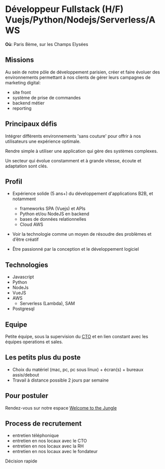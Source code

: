 # Développeur Fullstack (H/F) Vuejs/Python/Nodejs/Serverless/AWS

**Où**: Paris 8ème, sur les Champs Elysées

## Missions

Au sein de notre pôle de développement parisien, créer et faire évoluer des environnements permettant à nos clients de gérer leurs campagnes de marketing digital:

- site front
- système de prise de commandes
- backend métier
- reporting

## Principaux défis

Intégrer différents environnements 'sans couture' pour offrir à nos utilisateurs une expérience optimale.

Rendre simple à utiliser une application qui gère des systèmes complexes.

Un secteur qui évolue constamment et à grande vitesse, écoute et adaptation sont clés.

## Profil

- Expérience solide (5 ans+) du développement d'applications B2B, et notamment

  - frameworks SPA (Vuejs) et APIs
  - Python et/ou NodeJS en backend
  - bases de données relationnelles
  - Cloud AWS

- Voir la technologie comme un moyen de résoudre des problèmes et d’être créatif
- Être passionné par la conception et le développement logiciel

## Technologies

- Javascript
- Python
- NodeJs
- VueJS
- AWS
  - Serverless (Lambda), SAM
- Postgresql

## Equipe

Petite équipe, sous la supervision du [CTO](https://www.linkedin.com/in/jfpaccini) et en lien constant avec les équipes operations et sales.

## Les petits plus du poste

- Choix du matériel (mac, pc, pc sous linux) + écran(s) + bureaux assis/debout
- Travail à distance possible 2 jours par semaine

## Pour postuler

Rendez-vous sur notre espace [Welcome to the Jungle](https://www.welcometothejungle.com/fr/companies/deepreach/jobs/developpeur-fullstack-h-f-cdi-vuejs-nodejs-serverless-aws_paris)

## Process de recrutement

* entretien téléphonique
* entretien en nos locaux avec le CTO
* entretien en nos locaux avec la RH
* entretien en nos locaux avec le fondateur

Décision rapide

